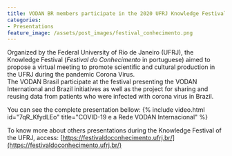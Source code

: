 ```yaml
---
title: VODAN BR members participate in the 2020 UFRJ Knowledge Festival
categories:
- Presentations
feature_image: /assets/post_images/festival_conhecimento.png
---
```



Organized by the Federal University of Rio de Janeiro (UFRJ), the Knowledge Festival (_Festival do Conhecimento_ in portuguese) aimed to propose a virtual meeting to promote scientific and cultural production in the UFRJ during the pandemic Corona Virus.\
The VODAN Brasil participate at the festival presenting the VODAN International and Brazil initiatives as well as the project for sharing and reusing data from patients who were infected with corona virus in Brazil.

You can see the complete presentation bellow:
{% include video.html id="7qR_KfydLEo" title="COVID-19 e a Rede VODAN Internacional" %}

To know more about others presentations during the Knowledge Festival of the UFRJ, access:
[https://festivaldoconhecimento.ufrj.br/](https://festivaldoconhecimento.ufrj.br/)